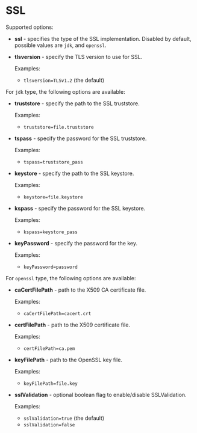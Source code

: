 # SSL

Supported options:

- **ssl** - specifies the type of the SSL implementation.
    Disabled by default, possible values are `jdk`, and `openssl`.

- **tlsversion** - specify the TLS version to use for SSL.

    Examples:
    - `tlsversion=TLSv1.2` (the default)

For `jdk` type, the following options are available:

- **truststore** - specify the path to the SSL truststore.

    Examples:
    - `truststore=file.truststore`

- **tspass** - specify the password for the SSL truststore.

    Examples:
    - `tspass=truststore_pass`

- **keystore** - specify the path to the SSL keystore.

    Examples:
    - `keystore=file.keystore`

- **kspass** - specify the password for the SSL keystore.

    Examples:
    - `kspass=keystore_pass`
    
- **keyPassword** - specify the password for the key.

    Examples:
    - `keyPassword=password`


For `openssl` type, the following options are available:

- **caCertFilePath** - path to the X509 CA certificate file.

    Examples:
    - `caCertFilePath=cacert.crt`
    
- **certFilePath** - path to the X509 certificate file.

    Examples:
    - `certFilePath=ca.pem`

- **keyFilePath** - path to the OpenSSL key file.

    Examples:
    - `keyFilePath=file.key`
- **sslValidation** - optional boolean flag to enable/disable SSLValidation.

    Examples:
    - `sslValidation=true` (the default)
    - `sslValidation=false`